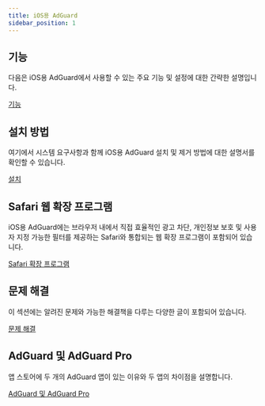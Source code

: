 ```yaml
---
title: iOS용 AdGuard
sidebar_position: 1
---
```


## 기능

다음은 iOS용 AdGuard에서 사용할 수 있는 주요 기능 및 설정에 대한 간략한 설명입니다.

[기능](/adguard-for-ios/features/features.md)

## 설치 방법

여기에서 시스템 요구사항과 함께 iOS용 AdGuard 설치 및 제거 방법에 대한 설명서를 확인할 수 있습니다.

[설치](/adguard-for-ios/installation.md)

## Safari 웹 확장 프로그램

iOS용 AdGuard에는 브라우저 내에서 직접 효율적인 광고 차단, 개인정보 보호 및 사용자 지정 가능한 필터를 제공하는 Safari와 통합되는 웹 확장 프로그램이 포함되어 있습니다.

[Safari 확장 프로그램](/adguard-for-ios/web-extension.md)

## 문제 해결

이 섹션에는 알려진 문제와 가능한 해결책을 다루는 다양한 글이 포함되어 있습니다.

[문제 해결](/adguard-for-ios/solving-problems/solving-problems.md)

## AdGuard 및 AdGuard Pro

앱 스토어에 두 개의 AdGuard 앱이 있는 이유와 두 앱의 차이점을 설명합니다.

[AdGuard 및 AdGuard Pro](/adguard-for-ios/adguard-and-adguard-pro.md)
